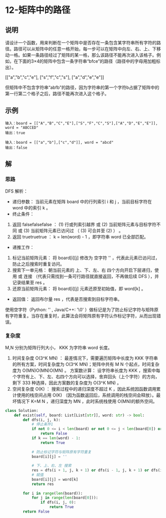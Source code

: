 # 12-矩阵中的路径

## 说明

请设计一个函数，用来判断在一个矩阵中是否存在一条包含某字符串所有字符的路径。路径可以从矩阵中的任意一格开始，每一步可以在矩阵中向左、右、上、下移动一格。如果一条路径经过了矩阵的某一格，那么该路径不能再次进入该格子。例如，在下面的3×4的矩阵中包含一条字符串“bfce”的路径（路径中的字母用加粗标出）。

[["a","b","c","e"],
["s","f","c","s"],
["a","d","e","e"]]

但矩阵中不包含字符串“abfb”的路径，因为字符串的第一个字符b占据了矩阵中的第一行第二个格子之后，路径不能再次进入这个格子。

## 示例

```
输入：board = [["A","B","C","E"],["S","F","C","S"],["A","D","E","E"]], word = "ABCCED"
输出：true

输入：board = [["a","b"],["c","d"]], word = "abcd"
输出：false
```

## 解

### 思路

DFS 解析：
- 递归参数： 当前元素在矩阵 board 中的行列索引 i 和 j ，当前目标字符在 word 中的索引 k 。
- 终止条件：
1. 返回 falsefalsefalse ： (1) 行或列索引越界 或 (2) 当前矩阵元素与目标字符不同 或 (3) 当前矩阵元素已访问过 （ (3) 可合并至 (2) ） 。
2. 返回 truetruetrue ： k = len(word) - 1 ，即字符串 word 已全部匹配。
- 递推工作：
1. 标记当前矩阵元素： 将 board[i][j] 修改为 空字符 '' ，代表此元素已访问过，防止之后搜索时重复访问。
2. 搜索下一单元格： 朝当前元素的 上、下、左、右 四个方向开启下层递归，使用 或 连接 （代表只需找到一条可行路径就直接返回，不再做后续 DFS ），并记录结果至 res 。
3. 还原当前矩阵元素： 将 board[i][j] 元素还原至初始值，即 word[k] 。
- 返回值： 返回布尔量 res ，代表是否搜索到目标字符串。

使用空字符（Python: '' , Java/C++: '\0' ）做标记是为了防止标记字符与矩阵原有字符重复。当存在重复时，此算法会将矩阵原有字符认作标记字符，从而出现错误。

### 复杂度

M,N 分别为矩阵行列大小， KKK 为字符串 word 长度。

1. 时间复杂度 O(3^K MN) ： 最差情况下，需要遍历矩阵中长度为 KKK 字符串的所有方案，时间复杂度为 O(3^K
 MN)；矩阵中共有 M N 个起点，时间复杂度为 O(MN)O(MN)O(MN) 。
方案数计算： 设字符串长度为 KKK ，搜索中每个字符有上、下、左、右四个方向可以选择，舍弃回头（上个字符）的方向，剩下 333 种选择，因此方案数的复杂度为 O(3^K MN) 。
2. 空间复杂度 O(K) ： 搜索过程中的递归深度不超过 K ，因此系统因函数调用累计使用的栈空间占用 O(K) （因为函数返回后，系统调用的栈空间会释放）。最坏情况下 K=M N ，递归深度为 MN ，此时系统栈使用 O(MN)的额外空间。

```python
class Solution:
    def exist(self, board: List[List[str]], word: str) -> bool:
        def dfs(i, j, k):
            # 停止条件1
            if not 0 <= i < len(board) or not 0 <= j < len(board[0]) or board[i][j] != word[k]:
                return False
            if k == len(word) - 1:
                return True
            
            # 防止标记字符与矩阵原有字符重复
            board[i][j] = ''
            
            # 下、上、右、左 搜索
            res = dfs(i + 1, j, k + 1) or dfs(i - 1, j, k + 1) or dfs(i, j + 1, k + 1) or dfs(i, j - 1, k + 1)
            # 赋值
            board[i][j] = word[k]
            return res
        
        for i in range(len(board)):
            for j in range(len(board[0])):
                if dfs(i, j, 0):
                    return True
        return False
```